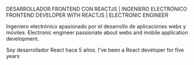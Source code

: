 DESARROLLADOR FRONTEND CON REACTJS | INGENIERO ELECTRÓNICO
FRONTEND DEVELOPER WITH REACTJS | ELECTRONIC ENGINEER

Ingeniero electrónico apasionado por el desarrollo de aplicaciones webs y móviles.
Electronic engineer passionate about webs and mobile application development.

Soy desarrollador React hace 5 años.
I've been a React developer for five years
